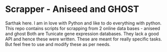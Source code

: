 # Scrapper - Aniseed and GHOST 

Sarthak here. I am in love with Python and like to do everything with python.
This repo contains scripts for scrapping from 2 online data bases - aniseed and ghost
Both are Tunicate gene expression databases.
They lack a good API and hence these were written. These are meant for really specific tasks.
But feel free to use and modify these as per needs.
